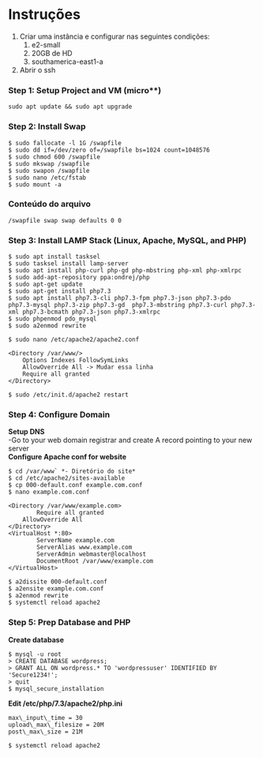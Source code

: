 # Instruções

 1. Criar uma instância e configurar nas seguintes condições:
	 1. e2-small
	 2. 20GB de HD
	 3. southamerica-east1-a
 2. Abrir o ssh

### Step 1: Setup Project and VM (micro**)
`sudo apt update && sudo apt upgrade`

### Step 2: Install Swap

```
$ sudo fallocate -l 1G /swapfile  
$ sudo dd if=/dev/zero of=/swapfile bs=1024 count=1048576  
$ sudo chmod 600 /swapfile  
$ sudo mkswap /swapfile  
$ sudo swapon /swapfile  
$ sudo nano /etc/fstab  
$ sudo mount -a

```
### Conteúdo do arquivo
`/swapfile swap swap defaults 0 0`

### Step 3: Install LAMP Stack (Linux, Apache, MySQL, and PHP)

```
$ sudo apt install tasksel
$ sudo tasksel install lamp-server
$ sudo apt install php-curl php-gd php-mbstring php-xml php-xmlrpc
$ sudo add-apt-repository ppa:ondrej/php  
$ sudo apt-get update
$ sudo apt-get install php7.3
$ sudo apt install php7.3-cli php7.3-fpm php7.3-json php7.3-pdo php7.3-mysql php7.3-zip php7.3-gd  php7.3-mbstring php7.3-curl php7.3-xml php7.3-bcmath php7.3-json php7.3-xmlrpc
$ sudo phpenmod pdo_mysql
$ sudo a2enmod rewrite
```

`$ sudo nano /etc/apache2/apache2.conf`

```
<Directory /var/www/> 
    Options Indexes FollowSymLinks
    AllowOverride All -> Mudar essa linha
    Require all granted
</Directory>
```

`$ sudo /etc/init.d/apache2 restart`

### Step 4: Configure Domain

**Setup DNS**  
-Go to your web domain registrar and create A record pointing to your new server  
**Configure Apache conf for website**

```
$ cd /var/www` *- Diretório do site*
$ cd /etc/apache2/sites-available
$ cp 000-default.conf example.com.conf
$ nano example.com.conf
```

```
<Directory /var/www/example.com>  
        Require all granted
	AllowOverride All
</Directory>  
<VirtualHost *:80>  
        ServerName example.com 
        ServerAlias www.example.com 
        ServerAdmin webmaster@localhost  
        DocumentRoot /var/www/example.com  
</VirtualHost>

```


```
$ a2dissite 000-default.conf
$ a2ensite example.com.conf
$ a2enmod rewrite
$ systemctl reload apache2
```

### Step 5: Prep Database and PHP

**Create database**

```
$ mysql -u root  
> CREATE DATABASE wordpress;  
> GRANT ALL ON wordpress.* TO 'wordpressuser' IDENTIFIED BY 'Secure1234!';  
> quit  
$ mysql_secure_installation

```

**Edit /etc/php/7.3/apache2/php.ini**

```
max\_input\_time = 30  
upload\_max\_filesize = 20M  
post\_max\_size = 21M
```
`$ systemctl reload apache2`
